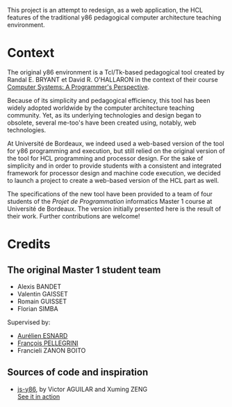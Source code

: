 This project is an attempt to redesign, as a web application, the HCL features of the traditional y86 pedagogical computer architecture teaching environment.

# Context

The original y86 environment is a Tcl/Tk-based pedagogical tool created by Randal E. BRYANT et David R. O'HALLARON in the context of their course [Computer Systems: A Programmer's Perspective](http://csapp.cs.cmu.edu/).

Because of its simplicity and pedagogical efficiency, this tool has been widely adopted worldwide by the computer architecture teaching community. Yet, as its underlying technologies and design began to obsolete, several me-too's have been created using, notably, web technologies.

At Université de Bordeaux, we indeed used a web-based version of the tool for y86 programming and execution, but still relied on the original version of the tool for HCL programming and processor design. For the sake of simplicity and in order to provide students with a consistent and integrated framework for processor design and machine code execution, we decided to launch a project to create a web-based version of the HCL part as well.

The specifications of the new tool have been provided to a team of four students of the _Projet de Programmation_ informatics Master 1 course at Université de Bordeaux. The version initially presented here is the result of their work. Further contributions are welcome!

# Credits

## The original Master 1 student team

- Alexis BANDET
- Valentin GAISSET
- Romain GUISSET
- Florian SIMBA

Supervised by:

- [Aurélien ESNARD](https://github.com/orel33)
- [François PELLEGRINI](https://www.labri.fr/index.php?n=Annuaires.Profile&id=Pellegrini_ID1084917767)
- Francieli ZANON BOITO

## Sources of code and inspiration

- [js-y86](https://github.com/xsznix/js-y86), by Victor AGUILAR and Xuming ZENG  
  [See it in action](https://xsznix.github.io/js-y86/)
